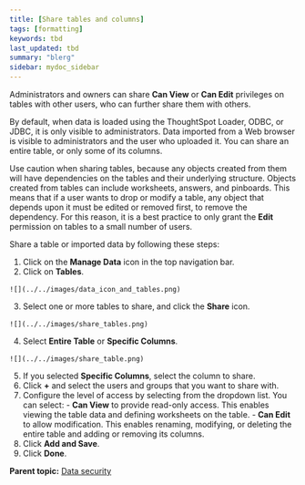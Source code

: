 ```yaml
---
title: [Share tables and columns]
tags: [formatting]
keywords: tbd
last_updated: tbd
summary: "blerg"
sidebar: mydoc_sidebar
---
```

Administrators and owners can share **Can View** or **Can Edit** privileges on tables with other users, who can further share them with others.

By default, when data is loaded using the ThoughtSpot Loader, ODBC, or JDBC, it is only visible to administrators. Data imported from a Web browser is visible to administrators and the user who uploaded it. You can share an entire table, or only some of its columns.

Use caution when sharing tables, because any objects created from them will have dependencies on the tables and their underlying structure. Objects created from tables can include worksheets, answers, and pinboards. This means that if a user wants to drop or modify a table, any object that depends upon it must be edited or removed first, to remove the dependency. For this reason, it is a best practice to only grant the **Edit** permission on tables to a small number of users.

Share a table or imported data by following these steps:

1.   Click on the **Manage Data** icon in the top navigation bar.
2.   Click on **Tables**.

    ![](../../images/data_icon_and_tables.png)

3.   Select one or more tables to share, and click the **Share** icon.

    ![](../../images/share_tables.png)

4.   Select **Entire Table** or **Specific Columns**.

    ![](../../images/share_table.png)

5.   If you selected **Specific Columns**, select the column to share.
6.   Click **+** and select the users and groups that you want to share with.
7.   Configure the level of access by selecting from the dropdown list. You can select:
    -   **Can View** to provide read-only access. This enables viewing the table data and defining worksheets on the table.
    -   **Can Edit** to allow modification. This enables renaming, modifying, or deleting the entire table and adding or removing its columns.
8.   Click **Add and Save**.
9.   Click **Done**.

**Parent topic:** [Data security](../../admin/data_security/sharing_security_overview.html)
